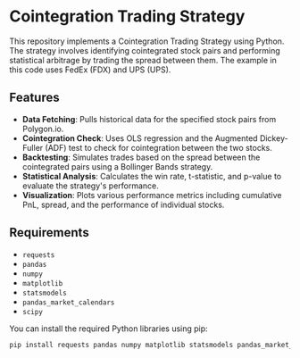 # Cointegration Trading Strategy

This repository implements a Cointegration Trading Strategy using Python. The strategy involves identifying cointegrated stock pairs and performing statistical arbitrage by trading the spread between them. The example in this code uses FedEx (FDX) and UPS (UPS).

## Features

- **Data Fetching**: Pulls historical data for the specified stock pairs from Polygon.io.
- **Cointegration Check**: Uses OLS regression and the Augmented Dickey-Fuller (ADF) test to check for cointegration between the two stocks.
- **Backtesting**: Simulates trades based on the spread between the cointegrated pairs using a Bollinger Bands strategy.
- **Statistical Analysis**: Calculates the win rate, t-statistic, and p-value to evaluate the strategy's performance.
- **Visualization**: Plots various performance metrics including cumulative PnL, spread, and the performance of individual stocks.

## Requirements

- `requests`
- `pandas`
- `numpy`
- `matplotlib`
- `statsmodels`
- `pandas_market_calendars`
- `scipy`

You can install the required Python libraries using pip:

```bash
pip install requests pandas numpy matplotlib statsmodels pandas_market_calendars scipy
